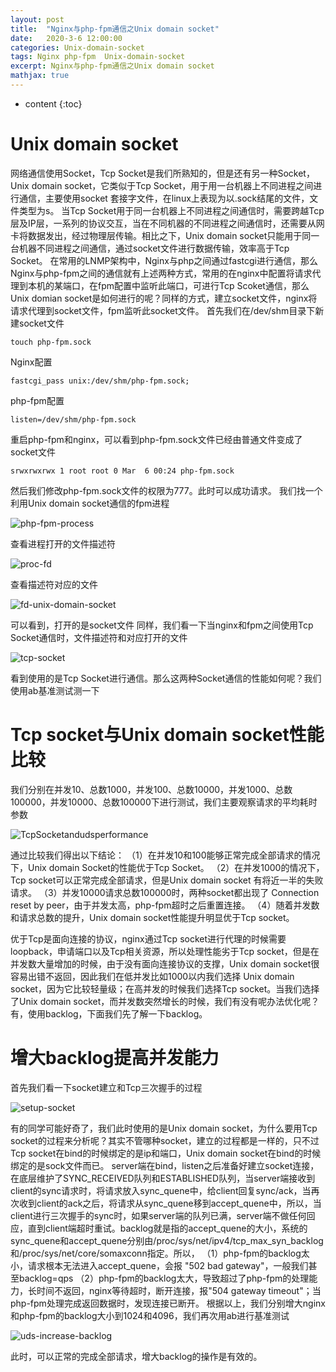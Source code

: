 ```yaml
---
layout: post
title:  "Nginx与php-fpm通信之Unix domain socket"
date:   2020-3-6 12:00:00
categories: Unix-domain-socket
tags: Nginx php-fpm  Unix-domain-socket
excerpt: Nginx与php-fpm通信之Unix domain socket
mathjax: true
---
```


* content
{:toc}

# Unix domain socket
网络通信使用Socket，Tcp Socket是我们所熟知的，但是还有另一种Socket，Unix domain socket，它类似于Tcp Socket，用于用一台机器上不同进程之间进行通信，主要使用socket 套接字文件，在linux上表现为以.sock结尾的文件，文件类型为s。
当Tcp Socket用于同一台机器上不同进程之间通信时，需要跨越Tcp层及IP层，一系列的协议交互，当在不同机器的不同进程之间通信时，还需要从网卡将数据发出，经过物理层传输。相比之下，Unix domain socket只能用于同一台机器不同进程之间通信，通过socket文件进行数据传输，效率高于Tcp Socket。
在常用的LNMP架构中，Nginx与php之间通过fastcgi进行通信，那么Nginx与php-fpm之间的通信就有上述两种方式，常用的在nginx中配置将请求代理到本机的某端口，在fpm配置中监听此端口，可进行Tcp Scoket通信，那么Unix domian socket是如何进行的呢？同样的方式，建立socket文件，nginx将请求代理到socket文件，fpm监听此socket文件。
首先我们在/dev/shm目录下新建socket文件
```shell
touch php-fpm.sock
```
Nginx配置
```shell
fastcgi_pass unix:/dev/shm/php-fpm.sock;
```
php-fpm配置
```shell
listen=/dev/shm/php-fpm.sock
```
重启php-fpm和nginx，可以看到php-fpm.sock文件已经由普通文件变成了socket文件
```shell
srwxrwxrwx 1 root root 0 Mar  6 00:24 php-fpm.sock
```
然后我们修改php-fpm.sock文件的权限为777。此时可以成功请求。
我们找一个利用Unix domain socket通信的fpm进程

![php-fpm-process](/img/php-fpm-process.png)

查看进程打开的文件描述符

![proc-fd](/img/proc-fd.png)

查看描述符对应的文件

![fd-unix-domain-socket](/img/fd-unix-domain-socket.png)

可以看到，打开的是socket文件
同样，我们看一下当nginx和fpm之间使用Tcp Socket通信时，文件描述符和对应打开的文件

![tcp-socket](/img/tcp-socket.png)

看到使用的是Tcp Socket进行通信。那么这两种Socket通信的性能如何呢？我们使用ab基准测试测一下

# Tcp socket与Unix domain socket性能比较
我们分别在并发10、总数1000，并发100、总数10000，并发1000、总数100000，并发10000、总数100000下进行测试，我们主要观察请求的平均耗时参数

![TcpSocketandudsperformance](/img/TcpSocketandudsperformance.png)

通过比较我们得出以下结论：
（1）在并发10和100能够正常完成全部请求的情况下，Unix domain Socket的性能优于Tcp Socket。
（2）在并发1000的情况下，Tcp socket可以正常完成全部请求，但是Unix domain socket 有将近一半的失败请求。
（3）并发10000请求总数100000时，两种socket都出现了 Connection reset by peer，由于并发太高，php-fpm超时之后重置连接。
（4）随着并发数和请求总数的提升，Unix domain socket性能提升明显优于Tcp socket。

优于Tcp是面向连接的协议，nginx通过Tcp socket进行代理的时候需要loopback，申请端口以及Tcp相关资源，所以处理性能劣于Tcp socket，但是在并发数大量增加的时候，由于没有面向连接协议的支撑，Unix domain socket很容易出错不返回，因此我们在低并发比如1000以内我们选择 Unix domain socket，因为它比较轻量级；在高并发的时候我们选择Tcp socket。当我们选择了Unix domain socket，而并发数突然增长的时候，我们有没有呢办法优化呢？有，使用backlog，下面我们先了解一下backlog。

# 增大backlog提高并发能力
首先我们看一下socket建立和Tcp三次握手的过程

![setup-socket](/img/setup-socket.png)

有的同学可能好奇了，我们此时使用的是Unix domain socket，为什么要用Tcp socket的过程来分析呢？其实不管哪种socket，建立的过程都是一样的，只不过Tcp socket在bind的时候绑定的是ip和端口，Unix domain socket在bind的时候绑定的是sock文件而已。
server端在bind，listen之后准备好建立socket连接，在底层维护了SYNC_RECEIVED队列和ESTABLISHED队列，当server端接收到client的sync请求时，将请求放入sync_quene中，给client回复sync/ack，当再次收到client的ack之后，将请求从sync_quene移到accept_quene中，所以，当client进行三次握手的sync时，如果server端的队列已满，server端不做任何回应，直到client端超时重试。backlog就是指的accept_quene的大小，系统的sync_quene和accept_quene分别由/proc/sys/net/ipv4/tcp_max_syn_backlog和/proc/sys/net/core/somaxconn指定。所以，
（1）php-fpm的backlog太小，请求根本无法进入accept_quene，会报 "502 bad gateway"，一般我们甚至backlog=qps
（2）php-fpm的backlog太大，导致超过了php-fpm的处理能力，长时间不返回，nginx等待超时，断开连接，报"504 gateway timeout"；当php-fpm处理完成返回数据时，发现连接已断开。
根据以上，我们分别增大nginx和php-fpm的backlog大小到1024和4096，我们再次用ab进行基准测试

![uds-increase-backlog](/img/uds-increase-backlog.png)

此时，可以正常的完成全部请求，增大backlog的操作是有效的。